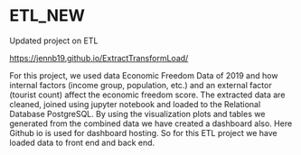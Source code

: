# ETL_NEW
Updated project on ETL

 https://jennb19.github.io/ExtractTransformLoad/

For this project, we used data Economic Freedom Data of 2019 and how internal factors (income group, population, etc.) and an external factor (tourist count) affect the economic freedom score. The extracted data are cleaned, joined using jupyter notebook and loaded to the Relational Database PostgreSQL. By using the visualization plots and tables we generated from the combined data we have created a dashboard also. Here Github io is used for dashboard hosting. So for this ETL project we have loaded data to front end and back end.
